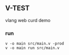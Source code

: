 ## V-TEST
vlang web curd demo

### run
```shell
v -o main src/main.v -prod
v -o main run src/main.v
```